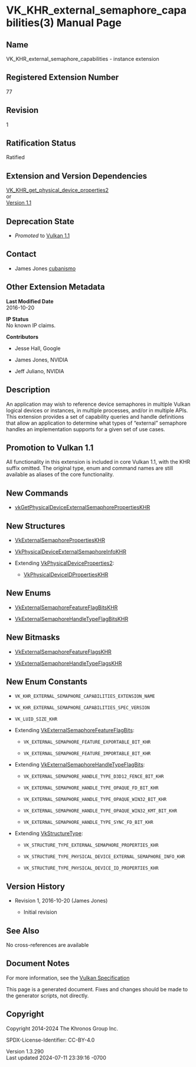 # VK_KHR_external_semaphore_capabilities(3) Manual Page

## Name

VK_KHR_external_semaphore_capabilities - instance extension



## <a href="#_registered_extension_number" class="anchor"></a>Registered Extension Number

77

## <a href="#_revision" class="anchor"></a>Revision

1

## <a href="#_ratification_status" class="anchor"></a>Ratification Status

Ratified

## <a href="#_extension_and_version_dependencies" class="anchor"></a>Extension and Version Dependencies

[VK_KHR_get_physical_device_properties2](https://registry.khronos.org/vulkan/specs/1.3-extensions/man/html/VK_KHR_get_physical_device_properties2.html)  
or  
[Version 1.1](#versions-1.1)  

## <a href="#_deprecation_state" class="anchor"></a>Deprecation State

- *Promoted* to <a
  href="https://registry.khronos.org/vulkan/specs/1.3-extensions/html/vkspec.html#versions-1.1-promotions"
  target="_blank" rel="noopener">Vulkan 1.1</a>

## <a href="#_contact" class="anchor"></a>Contact

- James Jones <a
  href="https://github.com/KhronosGroup/Vulkan-Docs/issues/new?body=%5BVK_KHR_external_semaphore_capabilities%5D%20@cubanismo%0A*Here%20describe%20the%20issue%20or%20question%20you%20have%20about%20the%20VK_KHR_external_semaphore_capabilities%20extension*"
  target="_blank" rel="nofollow noopener"><em></em>cubanismo</a>

## <a href="#_other_extension_metadata" class="anchor"></a>Other Extension Metadata

**Last Modified Date**  
2016-10-20

**IP Status**  
No known IP claims.

**Contributors**  
- Jesse Hall, Google

- James Jones, NVIDIA

- Jeff Juliano, NVIDIA

## <a href="#_description" class="anchor"></a>Description

An application may wish to reference device semaphores in multiple
Vulkan logical devices or instances, in multiple processes, and/or in
multiple APIs. This extension provides a set of capability queries and
handle definitions that allow an application to determine what types of
“external” semaphore handles an implementation supports for a given set
of use cases.

## <a href="#_promotion_to_vulkan_1_1" class="anchor"></a>Promotion to Vulkan 1.1

All functionality in this extension is included in core Vulkan 1.1, with
the KHR suffix omitted. The original type, enum and command names are
still available as aliases of the core functionality.

## <a href="#_new_commands" class="anchor"></a>New Commands

- [vkGetPhysicalDeviceExternalSemaphorePropertiesKHR](https://registry.khronos.org/vulkan/specs/1.3-extensions/man/html/vkGetPhysicalDeviceExternalSemaphorePropertiesKHR.html)

## <a href="#_new_structures" class="anchor"></a>New Structures

- [VkExternalSemaphorePropertiesKHR](https://registry.khronos.org/vulkan/specs/1.3-extensions/man/html/VkExternalSemaphorePropertiesKHR.html)

- [VkPhysicalDeviceExternalSemaphoreInfoKHR](https://registry.khronos.org/vulkan/specs/1.3-extensions/man/html/VkPhysicalDeviceExternalSemaphoreInfoKHR.html)

- Extending
  [VkPhysicalDeviceProperties2](https://registry.khronos.org/vulkan/specs/1.3-extensions/man/html/VkPhysicalDeviceProperties2.html):

  - [VkPhysicalDeviceIDPropertiesKHR](https://registry.khronos.org/vulkan/specs/1.3-extensions/man/html/VkPhysicalDeviceIDPropertiesKHR.html)

## <a href="#_new_enums" class="anchor"></a>New Enums

- [VkExternalSemaphoreFeatureFlagBitsKHR](https://registry.khronos.org/vulkan/specs/1.3-extensions/man/html/VkExternalSemaphoreFeatureFlagBitsKHR.html)

- [VkExternalSemaphoreHandleTypeFlagBitsKHR](https://registry.khronos.org/vulkan/specs/1.3-extensions/man/html/VkExternalSemaphoreHandleTypeFlagBitsKHR.html)

## <a href="#_new_bitmasks" class="anchor"></a>New Bitmasks

- [VkExternalSemaphoreFeatureFlagsKHR](https://registry.khronos.org/vulkan/specs/1.3-extensions/man/html/VkExternalSemaphoreFeatureFlagsKHR.html)

- [VkExternalSemaphoreHandleTypeFlagsKHR](https://registry.khronos.org/vulkan/specs/1.3-extensions/man/html/VkExternalSemaphoreHandleTypeFlagsKHR.html)

## <a href="#_new_enum_constants" class="anchor"></a>New Enum Constants

- `VK_KHR_EXTERNAL_SEMAPHORE_CAPABILITIES_EXTENSION_NAME`

- `VK_KHR_EXTERNAL_SEMAPHORE_CAPABILITIES_SPEC_VERSION`

- `VK_LUID_SIZE_KHR`

- Extending
  [VkExternalSemaphoreFeatureFlagBits](https://registry.khronos.org/vulkan/specs/1.3-extensions/man/html/VkExternalSemaphoreFeatureFlagBits.html):

  - `VK_EXTERNAL_SEMAPHORE_FEATURE_EXPORTABLE_BIT_KHR`

  - `VK_EXTERNAL_SEMAPHORE_FEATURE_IMPORTABLE_BIT_KHR`

- Extending
  [VkExternalSemaphoreHandleTypeFlagBits](https://registry.khronos.org/vulkan/specs/1.3-extensions/man/html/VkExternalSemaphoreHandleTypeFlagBits.html):

  - `VK_EXTERNAL_SEMAPHORE_HANDLE_TYPE_D3D12_FENCE_BIT_KHR`

  - `VK_EXTERNAL_SEMAPHORE_HANDLE_TYPE_OPAQUE_FD_BIT_KHR`

  - `VK_EXTERNAL_SEMAPHORE_HANDLE_TYPE_OPAQUE_WIN32_BIT_KHR`

  - `VK_EXTERNAL_SEMAPHORE_HANDLE_TYPE_OPAQUE_WIN32_KMT_BIT_KHR`

  - `VK_EXTERNAL_SEMAPHORE_HANDLE_TYPE_SYNC_FD_BIT_KHR`

- Extending [VkStructureType](https://registry.khronos.org/vulkan/specs/1.3-extensions/man/html/VkStructureType.html):

  - `VK_STRUCTURE_TYPE_EXTERNAL_SEMAPHORE_PROPERTIES_KHR`

  - `VK_STRUCTURE_TYPE_PHYSICAL_DEVICE_EXTERNAL_SEMAPHORE_INFO_KHR`

  - `VK_STRUCTURE_TYPE_PHYSICAL_DEVICE_ID_PROPERTIES_KHR`

## <a href="#_version_history" class="anchor"></a>Version History

- Revision 1, 2016-10-20 (James Jones)

  - Initial revision

## <a href="#_see_also" class="anchor"></a>See Also

No cross-references are available

## <a href="#_document_notes" class="anchor"></a>Document Notes

For more information, see the <a
href="https://registry.khronos.org/vulkan/specs/1.3-extensions/html/vkspec.html#VK_KHR_external_semaphore_capabilities"
target="_blank" rel="noopener">Vulkan Specification</a>

This page is a generated document. Fixes and changes should be made to
the generator scripts, not directly.

## <a href="#_copyright" class="anchor"></a>Copyright

Copyright 2014-2024 The Khronos Group Inc.

SPDX-License-Identifier: CC-BY-4.0

Version 1.3.290  
Last updated 2024-07-11 23:39:16 -0700
